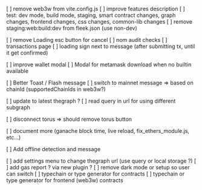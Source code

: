 [ ] remove web3w from vite.config.js
[ ] improve features description
[ ] test: dev mode, build mode, staging, smart contract changes, graph changes, frontend changes, css changes, common-lib changes
[ ] remove staging:web:build:dev from fleek.json (use non-dev)

[ ] remove Loading esc button for cancel
[ ] nom audit checks
[ ] transactions page
[ ] loading sign next to message (after submitting tx, until it get confirmed)

[ ] improve wallet modal
[ ] Modal for metamask download when no builtin available

[ ] Better Toast / Flash message
[ ] switch to mainnet message => based on chainId (supportedChainIds in web3w?)

[ ] update to latest thegraph ?
[ ] read query in url for using different subgraph

[ ] disconnect torus => should remove torus button

[ ] document more (ganache block time, live reload, fix_ethers_module.js, etc...)

[ ] Add offline detection and message

[ ] add settings menu to change thegraph url (use query or local storage ?)
[ ] add gas report ? via new plugin ?
[ ] remove dark mode or setup so user can switch
[ ] typechain or type generator for contracts
[ ] typechain or type generator for frontend (web3w) contracts
